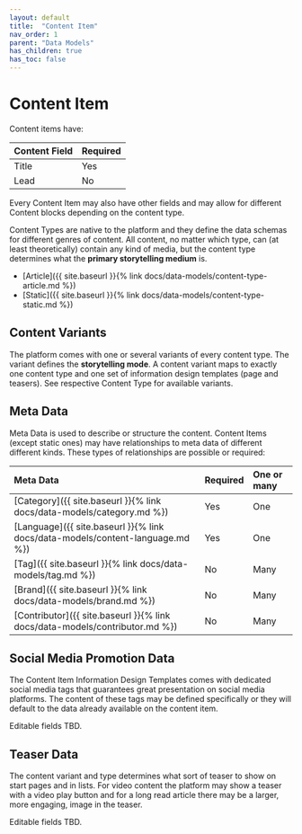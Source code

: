 ```yaml
---
layout: default
title:  "Content Item"
nav_order: 1
parent: "Data Models"
has_children: true
has_toc: false
---
```


# Content Item

Content items have:

| Content Field                                   | Required |
|:------------------------------------------------|:---------|
| Title                                           | Yes      |
| Lead                                            | No       |

Every Content Item may also have other fields and may allow for different Content blocks depending on the content type.

Content Types are native to the platform and they define the data schemas for different genres of content. All content, no matter which type, can (at least theoretically) contain any kind of media, but the content type determines what the **primary storytelling medium** is.

* [Article]({{ site.baseurl }}{% link docs/data-models/content-type-article.md %})
* [Static]({{ site.baseurl }}{% link docs/data-models/content-type-static.md %})

## Content Variants

The platform comes with one or several variants of every content type. The variant defines the **storytelling mode**. A content variant maps to exactly one content type and one set of information design templates (page and teasers). See respective Content Type for available variants.

## Meta Data

Meta Data is used to describe or structure the content. Content Items (except static ones) may have relationships to meta data of different different kinds. These types of relationships are possible or required:

| Meta Data                                                                    | Required | One or many |
|:-----------------------------------------------------------------------------|:---------|:------------|
| [Category]({{ site.baseurl }}{% link docs/data-models/category.md %})        | Yes      | One         |
| [Language]({{ site.baseurl }}{% link docs/data-models/content-language.md %})| Yes      | One         |
| [Tag]({{ site.baseurl }}{% link docs/data-models/tag.md %})                  | No       | Many        |
| [Brand]({{ site.baseurl }}{% link docs/data-models/brand.md %})              | No       | Many        |
| [Contributor]({{ site.baseurl }}{% link docs/data-models/contributor.md %})  | No       | Many        |

## Social Media Promotion Data

The Content Item Information Design Templates comes with dedicated social media tags that guarantees great presentation on social media platforms. The content of these tags may be defined specifically or they will default to the data already available on the content item.

Editable fields TBD.

## Teaser Data

The content variant and type determines what sort of teaser to show on start pages and in lists. For video content the platform may show a teaser with a video play button and for a long read article there may be a larger, more engaging, image in the teaser.

Editable fields TBD.
